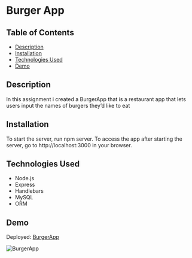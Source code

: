 # Burger App

## Table of Contents

- [Description](#description)
- [Installation](#installation)
- [Technologies Used](#technologies-used)
- [Demo](#demo)

## Description

In this assignment i created a BurgerApp that is a restaurant app that lets users input the names of burgers they’d like to eat

## Installation

To start the server, run npm server. To access the app after starting the server, go to http://localhost:3000 in your browser.

## Technologies Used

- Node.js
- Express
- Handlebars
- MySQL
- ORM

## Demo

Deployed: [BurgerApp](https://stormy-journey-23402.herokuapp.com/)

![BurgerApp](public/assets/img/Eat-Da-Burger!.gif)

